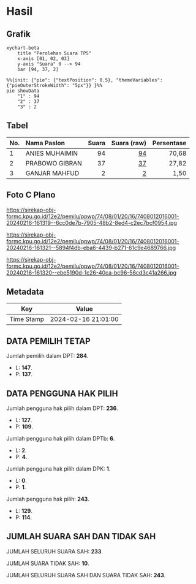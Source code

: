 # Hasil

## Grafik

```mermaid
xychart-beta
    title "Perolehan Suara TPS"
    x-axis [01, 02, 03]
    y-axis "Suara" 0 --> 94
    bar [94, 37, 2]
```

```mermaid
%%{init: {"pie": {"textPosition": 0.5}, "themeVariables": {"pieOuterStrokeWidth": "5px"}} }%%
pie showData
    "1" : 94
    "2" : 37
    "3" : 2
```

## Tabel

| No. | Nama Paslon    | Suara | Suara (raw) | Persentase |
|:--- |:-------------- | -----:| -----------:| ----------:|
| 1   | ANIES MUHAIMIN | 94    | [94][p-1]   | 70,68      |
| 2   | PRABOWO GIBRAN | 37    | [37][p-2]   | 27,82      |
| 3   | GANJAR MAHFUD  | 2     | [2][p-3]    | 1,50       |


[p-1]: https://github.com/gigit-pemilu/pemilu-2024-74-sulawesi-tenggara/blob/main/pilpres/hitung-suara/sub/74-sulawesi-tenggara/sub/08-kolaka-utara/sub/01-lasusua/sub/2016-babussalam/sub/001-tps/sub/paslon-1.txt
[p-2]: https://github.com/gigit-pemilu/pemilu-2024-74-sulawesi-tenggara/blob/main/pilpres/hitung-suara/sub/74-sulawesi-tenggara/sub/08-kolaka-utara/sub/01-lasusua/sub/2016-babussalam/sub/001-tps/sub/paslon-2.txt
[p-3]: https://github.com/gigit-pemilu/pemilu-2024-74-sulawesi-tenggara/blob/main/pilpres/hitung-suara/sub/74-sulawesi-tenggara/sub/08-kolaka-utara/sub/01-lasusua/sub/2016-babussalam/sub/001-tps/sub/paslon-3.txt

## Foto C Plano

https://sirekap-obj-formc.kpu.go.id/12e2/pemilu/ppwp/74/08/01/20/16/7408012016001-20240216-161319--6cc0de7b-7905-48b2-8ed4-c2ec7bcf0954.jpg

https://sirekap-obj-formc.kpu.go.id/12e2/pemilu/ppwp/74/08/01/20/16/7408012016001-20240216-161321--5894f4db-eba6-4439-b271-61c9e4689766.jpg

https://sirekap-obj-formc.kpu.go.id/12e2/pemilu/ppwp/74/08/01/20/16/7408012016001-20240216-161320--ebe5190d-1c26-40ca-bc96-56cd3c41a266.jpg


## Metadata

| Key        | Value               |
| ---------- | ------------------- |
| Time Stamp | 2024-02-16 21:01:00 |


## DATA PEMILIH TETAP

Jumlah pemilih dalam DPT: **284**.
 * L: **147**.
 * P: **137**.

## DATA PENGGUNA HAK PILIH

Jumlah pengguna hak pilih dalam DPT: **236**.
 * L: **127**.
 * P: **109**.

Jumlah pengguna hak pilih dalam DPTb: **6**.
 * L: **2**.
 * P: **4**.

Jumlah pengguna hak pilih dalam DPK: **1**.
 * L: **0**.
 * P: **1**.

Jumlah pengguna hak pilih: **243**.
 * L: **129**.
 * P: **114**.

## JUMLAH SUARA SAH DAN TIDAK SAH

JUMLAH SELURUH SUARA SAH: **233**.

JUMLAH SUARA TIDAK SAH: **10**.

JUMLAH SELURUH SUARA SAH DAN SUARA TIDAK SAH: **243**.


